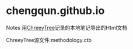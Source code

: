 # chengqun.github.io
Notes
用[ChreeyTree](https://www.giuspen.com/cherrytree/)记录的本地笔记导出的Html文档

ChreeyTree源文件:methodology.ctb
